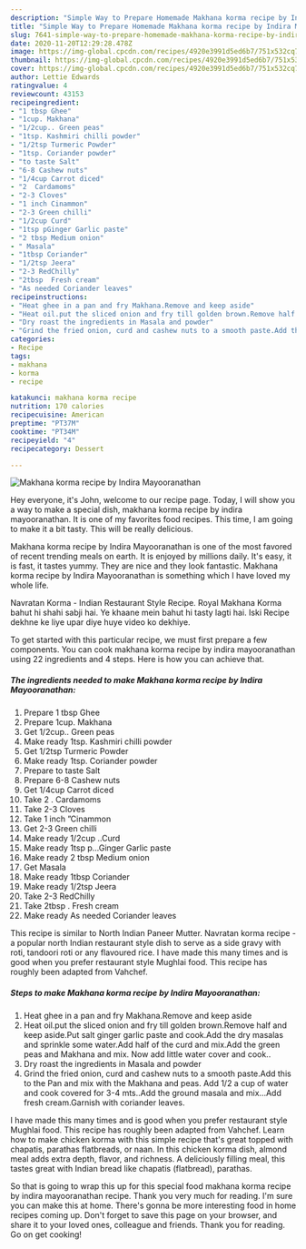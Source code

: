 ```yaml
---
description: "Simple Way to Prepare Homemade Makhana korma recipe by Indira Mayooranathan"
title: "Simple Way to Prepare Homemade Makhana korma recipe by Indira Mayooranathan"
slug: 7641-simple-way-to-prepare-homemade-makhana-korma-recipe-by-indira-mayooranathan
date: 2020-11-20T12:29:28.478Z
image: https://img-global.cpcdn.com/recipes/4920e3991d5ed6b7/751x532cq70/makhana-korma-recipe-by-indira-mayooranathan-recipe-main-photo.jpg
thumbnail: https://img-global.cpcdn.com/recipes/4920e3991d5ed6b7/751x532cq70/makhana-korma-recipe-by-indira-mayooranathan-recipe-main-photo.jpg
cover: https://img-global.cpcdn.com/recipes/4920e3991d5ed6b7/751x532cq70/makhana-korma-recipe-by-indira-mayooranathan-recipe-main-photo.jpg
author: Lettie Edwards
ratingvalue: 4
reviewcount: 43153
recipeingredient:
- "1 tbsp Ghee"
- "1cup. Makhana"
- "1/2cup.. Green peas"
- "1tsp. Kashmiri chilli powder"
- "1/2tsp Turmeric Powder"
- "1tsp. Coriander powder"
- "to taste Salt"
- "6-8 Cashew nuts"
- "1/4cup Carrot diced"
- "2  Cardamoms"
- "2-3 Cloves"
- "1 inch Cinammon"
- "2-3 Green chilli"
- "1/2cup Curd"
- "1tsp pGinger Garlic paste"
- "2 tbsp Medium onion"
- " Masala"
- "1tbsp Coriander"
- "1/2tsp Jeera"
- "2-3 RedChilly"
- "2tbsp  Fresh cream"
- "As needed Coriander leaves"
recipeinstructions:
- "Heat ghee in a pan and fry Makhana.Remove and keep aside"
- "Heat oil.put the sliced onion and fry till golden brown.Remove half and keep aside.Put salt ginger garlic paste and cook.Add the dry masalas and sprinkle some water.Add half of the curd and mix.Add the green peas and Makhana and mix. Now add little water cover and cook.."
- "Dry roast the ingredients in Masala and powder"
- "Grind the fried onion, curd and cashew nuts to a smooth paste.Add this to the Pan and mix with the Makhana and peas. Add 1/2 a cup of water and cook covered for 3-4 mts..Add the ground masala and mix...Add fresh cream.Garnish with coriander leaves."
categories:
- Recipe
tags:
- makhana
- korma
- recipe

katakunci: makhana korma recipe 
nutrition: 170 calories
recipecuisine: American
preptime: "PT37M"
cooktime: "PT34M"
recipeyield: "4"
recipecategory: Dessert

---
```



![Makhana korma recipe by Indira Mayooranathan](https://img-global.cpcdn.com/recipes/4920e3991d5ed6b7/751x532cq70/makhana-korma-recipe-by-indira-mayooranathan-recipe-main-photo.jpg)

Hey everyone, it's John, welcome to our recipe page. Today, I will show you a way to make a special dish, makhana korma recipe by indira mayooranathan. It is one of my favorites food recipes. This time, I am going to make it a bit tasty. This will be really delicious.

Makhana korma recipe by Indira Mayooranathan is one of the most favored of recent trending meals on earth. It is enjoyed by millions daily. It's easy, it is fast, it tastes yummy. They are nice and they look fantastic. Makhana korma recipe by Indira Mayooranathan is something which I have loved my whole life.

Navratan Korma - Indian Restaurant Style Recipe. Royal Makhana Korma bahut hi shahi sabji hai. Ye khaane mein bahut hi tasty lagti hai. Iski Recipe dekhne ke liye upar diye huye video ko dekhiye.


To get started with this particular recipe, we must first prepare a few components. You can cook makhana korma recipe by indira mayooranathan using 22 ingredients and 4 steps. Here is how you can achieve that.

<!--inarticleads1-->

##### The ingredients needed to make Makhana korma recipe by Indira Mayooranathan:

1. Prepare 1 tbsp Ghee
1. Prepare 1cup. Makhana
1. Get 1/2cup.. Green peas
1. Make ready 1tsp. Kashmiri chilli powder
1. Get 1/2tsp Turmeric Powder
1. Make ready 1tsp. Coriander powder
1. Prepare to taste Salt
1. Prepare 6-8 Cashew nuts
1. Get 1/4cup Carrot diced
1. Take 2 . Cardamoms
1. Take 2-3 Cloves
1. Take 1 inch ”Cinammon
1. Get 2-3 Green chilli
1. Make ready 1/2cup ..Curd
1. Make ready 1tsp p...Ginger Garlic paste
1. Make ready 2 tbsp Medium onion
1. Get  Masala
1. Make ready 1tbsp Coriander
1. Make ready 1/2tsp Jeera
1. Take 2-3 RedChilly
1. Take 2tbsp . Fresh cream
1. Make ready As needed Coriander leaves


This recipe is similar to North Indian Paneer Mutter. Navratan korma recipe - a popular north Indian restaurant style dish to serve as a side gravy with roti, tandoori roti or any flavoured rice. I have made this many times and is good when you prefer restaurant style Mughlai food. This recipe has roughly been adapted from Vahchef. 

<!--inarticleads2-->

##### Steps to make Makhana korma recipe by Indira Mayooranathan:

1. Heat ghee in a pan and fry Makhana.Remove and keep aside
1. Heat oil.put the sliced onion and fry till golden brown.Remove half and keep aside.Put salt ginger garlic paste and cook.Add the dry masalas and sprinkle some water.Add half of the curd and mix.Add the green peas and Makhana and mix. Now add little water cover and cook..
1. Dry roast the ingredients in Masala and powder
1. Grind the fried onion, curd and cashew nuts to a smooth paste.Add this to the Pan and mix with the Makhana and peas. Add 1/2 a cup of water and cook covered for 3-4 mts..Add the ground masala and mix...Add fresh cream.Garnish with coriander leaves.


I have made this many times and is good when you prefer restaurant style Mughlai food. This recipe has roughly been adapted from Vahchef. Learn how to make chicken korma with this simple recipe that&#39;s great topped with chapatis, parathas flatbreads, or naan. In this chicken korma dish, almond meal adds extra depth, flavor, and richness. A deliciously filling meal, this tastes great with Indian bread like chapatis (flatbread), parathas. 

So that is going to wrap this up for this special food makhana korma recipe by indira mayooranathan recipe. Thank you very much for reading. I'm sure you can make this at home. There's gonna be more interesting food in home recipes coming up. Don't forget to save this page on your browser, and share it to your loved ones, colleague and friends. Thank you for reading. Go on get cooking!
